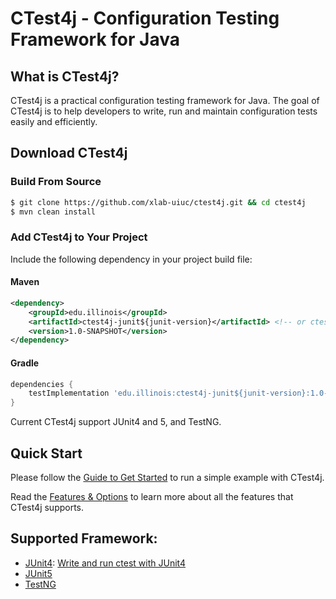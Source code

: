 # CTest4j - Configuration Testing Framework for Java

## What is CTest4j?

CTest4j is a practical configuration testing framework for Java.
The goal of CTest4j is to help developers to write, run and maintain configuration tests easily and efficiently.

## Download CTest4j
### Build From Source
```bash
$ git clone https://github.com/xlab-uiuc/ctest4j.git && cd ctest4j
$ mvn clean install
```

### Add CTest4j to Your Project
Include the following dependency in your project build file:
#### Maven
```xml
<dependency>
    <groupId>edu.illinois</groupId>
    <artifactId>ctest4j-junit${junit-version}</artifactId> <!-- or ctest4j-testng --> 
    <version>1.0-SNAPSHOT</version>
</dependency>
```
#### Gradle
```groovy
dependencies {
    testImplementation 'edu.illinois:ctest4j-junit${junit-version}:1.0-SNAPSHOT'
}
```
Current CTest4j support JUnit4 and 5, and TestNG.

## Quick Start
Please follow the [Guide to Get Started](example_with_hcommon.md) to run a simple example with CTest4j.

Read the [Features & Options](Options.md) to learn more about all the features that CTest4j supports.

## Supported Framework:
- [JUnit4](JUnit4.md): [Write and run ctest with JUnit4](write_and_run_ctest.md)
- [JUnit5](JUnit5.md) 
- [TestNG](TestNG.md)
